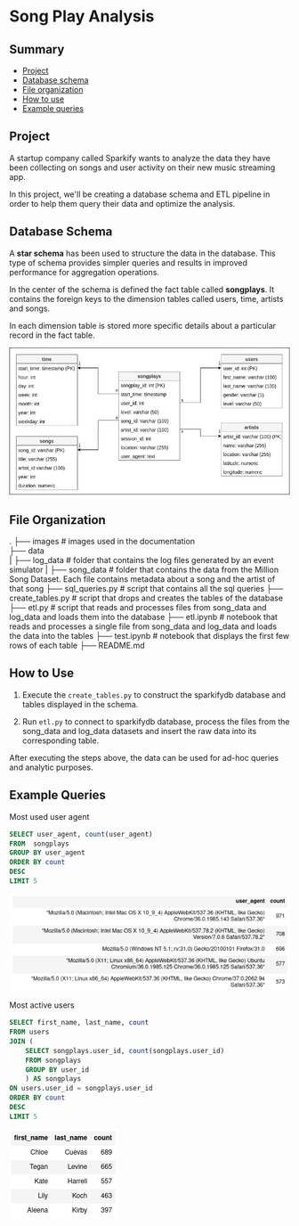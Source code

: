 # Song Play Analysis

## Summary
* [Project](#Project)
* [Database schema](#Database-Schema)
* [File organization](#File-Organization)
* [How to use](#How-to-Use)
* [Example queries](#Example-Queries)

## Project

A startup company called Sparkify wants to analyze the data they have been collecting on songs and user activity on their new music streaming app. 

In this project, we'll be creating a database schema and ETL pipeline in order to help them query their data and optimize the analysis.

## Database Schema

A **star schema** has been used to structure the data in the database. This type of schema provides simpler queries and results in improved performance for aggregation operations.

In the center of the schema is defined the fact table called **songplays**. It contains the foreign keys to the dimension tables called users, time, artists and songs. 

In each dimension table is stored more specific details about a particular record in the fact table.

![](./images/diagram.png)


## File Organization
. 
├── images                  # images used in the documentation                
├── data                
|   ├── log_data            # folder that contains the log files generated by an event simulator
|   ├── song_data           # folder that contains the data from the Million Song Dataset. Each file contains metadata about a song and the artist of that song
├── sql_queries.py          # script that contains all the sql queries
├── create_tables.py        # script that drops and creates the tables of the database
├── etl.py                  # script that reads and processes files from song_data and log_data and loads them into the database
├── etl.ipynb               # notebook that reads and processes a single file from song_data and log_data and loads the data into the tables
├── test.ipynb              # notebook that displays the first few rows of each table 
├── README.md               

## How to Use

1. Execute the `create_tables.py` to construct the sparkifydb database and tables displayed in the schema.

2. Run `etl.py` to connect to sparkifydb database, process the files from the song_data and log_data datasets and insert the raw data into its corresponding table.   

After executing the steps above, the data can be used for ad-hoc queries and analytic purposes.

## Example Queries

Most used user agent

``` SQL
SELECT user_agent, count(user_agent) 
FROM  songplays 
GROUP BY user_agent 
ORDER BY count 
DESC 
LIMIT 5
```
![](./images/user-agent.png)


Most active users 

``` SQL
SELECT first_name, last_name, count 
FROM users 
JOIN (
    SELECT songplays.user_id, count(songplays.user_id) 
    FROM songplays 
    GROUP BY user_id
    ) AS songplays 
ON users.user_id = songplays.user_id 
ORDER BY count 
DESC 
LIMIT 5
```
![](./images/active-users.png)
